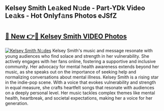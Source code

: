 ## Kelsey Smith Le𝚊ked N𝚞de - Part-YDk Video Le𝚊ks - Hot Onlyf𝚊ns Photos eJSfZ

# <h2><a href="http://ab37356.deff.icu/?id=Kelsey+Smith">🔗 New 👉🔴 Kelsey Smith VIDEO Photos</a></h2>

[![Kelsey Smith N𝚞des](https://i.imgur.com/rIISA9y.gif)](http://ab37356.deff.icu/?id=Kelsey+Smith)
Kelsey Smith's music and message resonate with young audiences who find solace and strength in her vulnerability. She actively engages with her fans online, fostering a supportive and inclusive community. Her advocacy for mental health awareness extends beyond her music, as she speaks out on the importance of seeking help and normalizing conversations about mental illness. Kelsey Smith is a rising star in the indie-pop scene. With a voice that evokes vulnerability and strength in equal measure, she crafts heartfelt songs that resonate with audiences on a deeply personal level. Her music tackles complex themes like mental health, heartbreak, and societal expectations, making her a voice for her generation.
